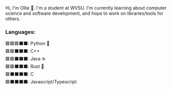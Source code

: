 Hi, I'm Ollie 👋. I'm a student at WVSU. I'm currently learning about computer science and software development, and hope to work on libraries/tools for others.

### Languages:
🟩🟩🟩⬛⬛: Python 🐍\
🟩🟩⬛⬛⬛: C++ \
🟩🟩⬛⬛⬛: Java ☕\
🟩🟩⬛⬛⬛: Rust 🦀\
🟩⬛⬛⬛⬛: C \
🟩⬛⬛⬛⬛: Javascript/Typescript

<!---
OliverLadoresWVSU/OliverLadoresWVSU is a ✨ special ✨ repository because its `README.md` (this file) appears on your GitHub profile.
You can click the Preview link to take a look at your changes.
--->
